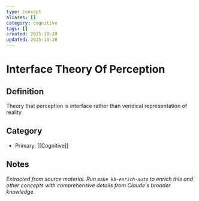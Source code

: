 ```yaml
---
type: concept
aliases: []
category: cognitive
tags: []
created: 2025-10-20
updated: 2025-10-20
---
```


# Interface Theory Of Perception

## Definition

Theory that perception is interface rather than veridical representation of reality

## Category

- Primary: [[Cognitive]]

## Notes

*Extracted from source material. Run `make kb-enrich-auto` to enrich this and other concepts with comprehensive details from Claude's broader knowledge.*
